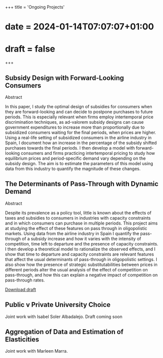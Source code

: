 +++
title = 'Ongoing Projects'
# date = 2024-01-14T07:07:07+01:00
# draft = false
+++

## Subsidy Design with Forward-Looking Consumers

Abstract

In this paper, I study the optimal design of subsidies for consumers when they are forward-looking and can decide to postpone purchases to future periods. This is especially relevant when firms employ intertemporal price discrimination techniques, as ad-valorem subsidy designs can cause government expenditures to increase more than proportionally due to subsidized consumers waiting for the final periods, when prices are higher. Using a real-life setting of subsidized consumers in the airline industry in Spain, I document how an increase in the percentage of the subsidy shifted purchases towards the final periods. I then develop a model with forward-looking consumers and firms practicing intertemporal pricing to study how equilibrium prices and period-specific demand vary depending on the subsidy design. The aim is to estimate the parameters of this model using data from this industry to quantify the magnitude of these changes.

## The Determinants of Pass-Through with Dynamic Demand

Abstract

Despite its prevalence as a policy tool, little is known about the effects of taxes and subsidies to consumers
in industries with capacity constraints and in which consumers can purchase in multiple periods. This project
aims at studying the effect of these features on pass through in oligopolistic markets. Using data from the
airline industry in Spain I quantify the pass-through of a subsidy increase and how it varies with the intensity
of competition, time left to departure and the presence of capacity constraints. I then develop a theoretical
model to rationalize the observed effects, and I show that time to departure and capacity constraints are relevant
features that affect the usual determinants of pass-through in oligopolistic settings. I also show how the presence
of strategic substitutabilities between prices in different periods alter the usual analysis of the effect of competition
on pass-through, and how this can explain a negative impact of competition on pass-through rates.

[Download draft](/DraftMiguelPassThroughJune24.pdf)

## Public v Private University Choice

Joint work with Isabel Soler Albadalejo. Draft coming soon

## Aggregation of Data and Estimation of Elasticities

Joint work with Marleen Marra.